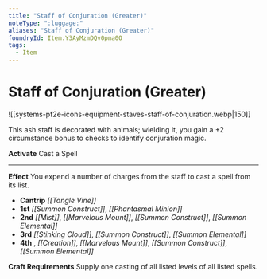 ```yaml
---
title: "Staff of Conjuration (Greater)"
noteType: ":luggage:"
aliases: "Staff of Conjuration (Greater)"
foundryId: Item.Y3AyMzmDQv0pma0O
tags:
  - Item
---
```


# Staff of Conjuration (Greater)
![[systems-pf2e-icons-equipment-staves-staff-of-conjuration.webp|150]]

This ash staff is decorated with animals; wielding it, you gain a +2 circumstance bonus to checks to identify conjuration magic.

**Activate** Cast a Spell

* * *

**Effect** You expend a number of charges from the staff to cast a spell from its list.

*   **Cantrip** _[[Tangle Vine]]_
*   **1st** _[[Summon Construct]]_, _[[Phantasmal Minion]]_
*   **2nd** _[[Mist]]_, _[[Marvelous Mount]]_, _[[Summon Construct]]_, _[[Summon Elemental]]_
*   **3rd** _[[Stinking Cloud]]_, _[[Summon Construct]]_, _[[Summon Elemental]]_
*   **4th** , _[[Creation]]_, _[[Marvelous Mount]]_, _[[Summon Construct]]_, _[[Summon Elemental]]_

**Craft Requirements** Supply one casting of all listed levels of all listed spells.
